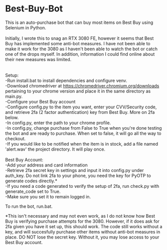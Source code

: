 # Best-Buy-Bot
This is an auto-purchase bot that can buy most items on Best Buy using Selenium in Python. \
\
Initially, I wrote this to snag an RTX 3080 FE, however it seems that Best Buy has implemented some anti-bot measures. I have not been able to make it work for the 3080 as I haven't been able to watch the bot or catch one of the drops myself. In addition, information I could find online about their new measures was limited.\
\
\
Setup:\
  -Run install.bat to install dependencies and configure venv.\
  -Download chromedriver at https://chromedriver.chromium.org/downloads pertaining to your chrome version and place it in the same directory as main.py.\
  -Configure your Best Buy account\
  -Configure config.py to the item you want, enter your CVV/Security code, and retrieve 2fa (2 factor authentication) key from Best Buy. More on 2fa below.\
  -In config.py, enter the path to your chrome profile.\
  -In config.py, change purchase from False to True when you're done testing the bot and are ready to purchase. When set to false, it will go all the way to checkout.\
  -If you would like to be notified when the item is in stock, add a file named 'alert.wav' the project directory. It will play once.\
 \
 Best Buy Account:\
  -Add your address and card information\
  -Retrieve 2fa secret key in settings and input it into config.py under auth_key. Do not link 2fa to your phone, you need the key for PyOTP to generate codes directly.*\
  -If you need a code generated to verify the setup of 2fa, run check.py with generate_code set to True.\
  -Make sure you set it to remain logged in.
 
 To run the bot, run.bat.

  *This isn't necessary and may not even work, as I do not know how Best Buy is verifying purchase attempts for the 3080. However, if it does ask for 2fa given you have it set up, this should work. The code still works without a key, and will succesfully purchase other items without anti-bot measures in place. DO NOT lose the secret key. Without it, you may lose access to your Best Buy account.

